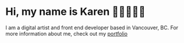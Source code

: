 # Hi, my name is Karen 👋🏼👩🏼‍💻
I am a digital artist and front end developer based in Vancouver, BC.
For more information about me, check out my [portfolio](https://github.com/karencumlat/portfolio)
